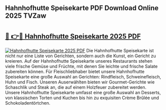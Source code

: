 ## Hahnhofhutte Speisekarte PDF Download Online 2025 TVZaw

# <h2><a href="http://gc73pit.nevu.top/?p=Hahnhofhutte+Speisekarte">🔗 👉🔴 Hahnhofhutte Speisekarte 2025 PDF</a></h2>

[![Hahnhofhutte Speisekarte 2025 PDF](https://i.imgur.com/dBaPXMq.png)](http://gc73pit.nevu.top/?p=Hahnhofhutte+Speisekarte)
Die Hahnhofhutte Speisekarte ist nicht nur eine Liste von Gerichten, sondern auch die Kunst, ein Gericht zu kreieren. Auf der Hahnhofhutte Speisekarte unseres Restaurants stehen viele frische Gemüse und Früchte, mit denen Sie leichte und frische Salate zubereiten können. Für Fleischliebhaber bietet unsere Hahnhofhutte Speisekarte eine große Auswahl an Gerichten: Rindfleisch, Schweinefleisch, Huhn und Fisch. Unseren Auserwählten bieten wir Gourmet-Gerichte wie Schaschlik und Steak an, die auf einem Holzfeuer zubereitet werden. Unsere Hahnhofhutte Speisekarte umfasst eine große Auswahl an Desserts, von klassischen Torten und Kuchen bis hin zu exquisiten Crème Brûlée und Schokoladentörtchen.

